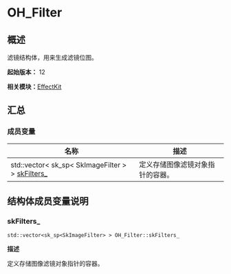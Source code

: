 # OH_Filter


## 概述

滤镜结构体，用来生成滤镜位图。

**起始版本：** 12

**相关模块：**[EffectKit](effect_kit.md)


## 汇总


### 成员变量

| 名称 | 描述 | 
| -------- | -------- |
| std::vector&lt; sk_sp&lt; SkImageFilter &gt; &gt; [skFilters_](#skfilters_) | 定义存储图像滤镜对象指针的容器。  | 


## 结构体成员变量说明


### skFilters_

```
std::vector<sk_sp<SkImageFilter> > OH_Filter::skFilters_
```
**描述**

定义存储图像滤镜对象指针的容器。
